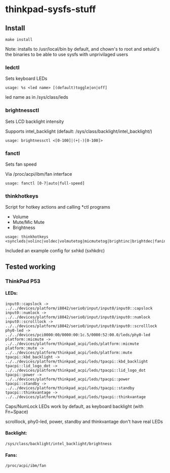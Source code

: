 # thinkpad-sysfs-stuff

## Install

```
make install
```

Note: installs to /usr/local/bin by default, and chown's to root and setuid's
the binaries to be able to use sysfs with unprivilaged users

### ledctl

Sets keyboard LEDs

```
usage: %s <led name> [(default)toggle|on|off]
```

led name as in /sys/class/leds

### brightnessctl

Sets LCD backlight intensity

Supports intel\_backlight (default: /sys/class/backlight/intel_backlight/)

```
usage: brightnessctl <[0-100]|(+|-)[0-100]>
```

### fanctl

Sets fan speed

Via /proc/acpi/ibm/fan interface

```
usage: fanctl [0-7|auto|full-speed]
```

### thinkhotkeys

Script for hotkey actions and calling \*ctl programs

 - Volume
 - Mute/Mic Mute
 - Brightness

```
usage: thinkhotkeys <syncleds|volinc|voldec|volmutetog|micmutetog|brightinc|brightdec|faninc|fandec>
```

Included an example config for sxhkd (sxhkdrc)

## Tested working

### ThinkPad P53

#### LEDs:

```
input0::capslock -> ../../devices/platform/i8042/serio0/input/input0/input0::capslock
input0::numlock -> ../../devices/platform/i8042/serio0/input/input0/input0::numlock
input0::scrolllock -> ../../devices/platform/i8042/serio0/input/input0/input0::scrolllock
phy0-led -> ../../devices/pci0000:00/0000:00:1c.5/0000:52:00.0/leds/phy0-led
platform::micmute -> ../../devices/platform/thinkpad_acpi/leds/platform::micmute
platform::mute -> ../../devices/platform/thinkpad_acpi/leds/platform::mute
tpacpi::kbd_backlight -> ../../devices/platform/thinkpad_acpi/leds/tpacpi::kbd_backlight
tpacpi::lid_logo_dot -> ../../devices/platform/thinkpad_acpi/leds/tpacpi::lid_logo_dot
tpacpi::power -> ../../devices/platform/thinkpad_acpi/leds/tpacpi::power
tpacpi::standby -> ../../devices/platform/thinkpad_acpi/leds/tpacpi::standby
tpacpi::thinkvantage -> ../../devices/platform/thinkpad_acpi/leds/tpacpi::thinkvantage
```

Caps/NumLock LEDs work by default, as keyboard backlight (with Fn+Space)

scrolllock, phy0-led, power, standby and thinkvantage don't have real LEDs

#### Backlight:

```
/sys/class/backlight/intel_backlight/brightness
```

#### Fans:

```
/proc/acpi/ibm/fan
```

